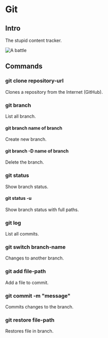 # Git

## Intro

The stupid content tracker.

![A battle](https://media.giphy.com/media/v1.Y2lkPTc5MGI3NjExMHp0YTVmZTBxamZ6OGc2Y3d3a2JwbnAwNGs2dnBqaTZsaHdxOXcxMiZlcD12MV9naWZzX3NlYXJjaCZjdD1n/cFkiFMDg3iFoI/giphy.gif)

## Commands

### git clone repository-url

Clones a repository from the Internet (GitHub).

### git branch

List all branch.

#### git branch name of branch 

Create new branch.

#### git branch -D name of branch

Delete the branch.

### git status

Show branch status.

#### git status -u

Show branch status with full paths.

### git log

List all commits.

### git switch branch-name

Changes to another branch.

### git add file-path

Add a file to commit.

### git commit -m "message"

Commits changes to the branch.

### git restore file-path

Restores file in branch.